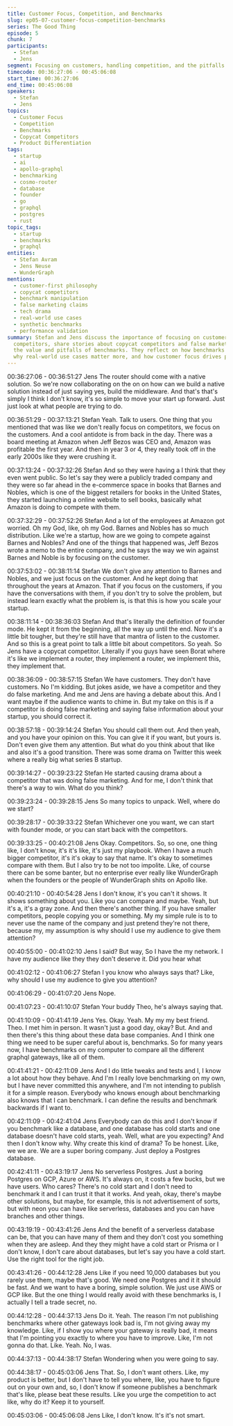 ```yaml
---
title: Customer Focus, Competition, and Benchmarks
slug: ep05-07-customer-focus-competition-benchmarks
series: The Good Thing
episode: 5
chunk: 7
participants:
  - Stefan
  - Jens
segment: Focusing on customers, handling competition, and the pitfalls of benchmarks
timecode: 00:36:27:06 - 00:45:06:08
start_time: 00:36:27:06
end_time: 00:45:06:08
speakers:
  - Stefan
  - Jens
topics:
  - Customer Focus
  - Competition
  - Benchmarks
  - Copycat Competitors
  - Product Differentiation
tags:
  - startup
  - ai
  - apollo-graphql
  - benchmarking
  - cosmo-router
  - database
  - founder
  - go
  - graphql
  - postgres
  - rust
topic_tags:
  - startup
  - benchmarks
  - graphql
entities:
  - Stefan Avram
  - Jens Neuse
  - WunderGraph
mentions:
  - customer-first philosophy
  - copycat competitors
  - benchmark manipulation
  - false marketing claims
  - tech drama
  - real-world use cases
  - synthetic benchmarks
  - performance validation
summary: Stefan and Jens discuss the importance of focusing on customers rather than
  competitors, share stories about copycat competitors and false marketing, and debate
  the value and pitfalls of benchmarks. They reflect on how benchmarks can be manipulated,
  why real-world use cases matter more, and how customer focus drives product improvement.
---
```


00:36:27:06 - 00:36:51:27
Jens
The router should come with a native solution. So we're now collaborating on the on on how can
we build a native solution instead of just saying yes, build the middleware. And that's that's
simply I think I don't know, it's so simple to move your start up forward. Just just look at what
people are trying to do.

00:36:51:29 - 00:37:13:21
Stefan
Yeah. Talk to users. One thing that you mentioned that was like we don't really focus on
competitors, we focus on the customers. And a cool antidote is from back in the day. There was
a board meeting at Amazon when Jeff Bezos was CEO and, Amazon was profitable the first
year. And then in year 3 or 4, they really took off in the early 2000s like they were crushing it.

00:37:13:24 - 00:37:32:26
Stefan
And so they were having a I think that they even went public. So let's say they were a publicly
traded company and they were so far ahead in the e-commerce space in books that Barnes and
Nobles, which is one of the biggest retailers for books in the United States, they started
launching a online website to sell books, basically what Amazon is doing to compete with them.

00:37:32:29 - 00:37:52:26
Stefan
And a lot of the employees at Amazon got worried. Oh my God, like, oh my God. Barnes and
Nobles has so much distribution. Like we're a startup, how are we going to compete against
Barnes and Nobles? And one of the things that happened was, Jeff Bezos wrote a memo to the
entire company, and he says the way we win against Barnes and Noble is by focusing on the
customer.

00:37:53:02 - 00:38:11:14
Stefan
We don't give any attention to Barnes and Nobles, and we just focus on the customer. And he
kept doing that throughout the years at Amazon. That if you focus on the customers, if you have
the conversations with them, if you don't try to solve the problem, but instead learn exactly what
the problem is, is that this is how you scale your startup.

00:38:11:14 - 00:38:36:03
Stefan
And that's literally the definition of founder mode. He kept it from the beginning, all the way up
until the end. Now it's a little bit tougher, but they're still have that mantra of listen to the
customer. And so this is a great point to talk a little bit about competitors. So yeah. So Jens
have a copycat competitor. Literally if you guys have seen Borat where it's like we implement a
router, they implement a router, we implement this, they implement that.

00:38:36:09 - 00:38:57:15
Stefan
We have customers. They don't have customers. No I'm kidding. But jokes aside, we have a
competitor and they do false marketing. And me and Jens are having a debate about this. And I
want maybe if the audience wants to chime in. But my take on this is if a competitor is doing
false marketing and saying false information about your startup, you should correct it.

00:38:57:18 - 00:39:14:24
Stefan
You should call them out. And then yeah, and you have your opinion on this. You can give it if
you want, but yours is. Don't even give them any attention. But what do you think about that like
and also it's a good transition. There was some drama on Twitter this week where a really big
what series B startup.

00:39:14:27 - 00:39:23:22
Stefan
He started causing drama about a competitor that was doing false marketing. And for me, I don't
think that there's a way to win. What do you think?

00:39:23:24 - 00:39:28:15
Jens
So many topics to unpack. Well, where do we start?

00:39:28:17 - 00:39:33:22
Stefan
Whichever one you want, we can start with founder mode, or you can start back with the
competitors.

00:39:33:25 - 00:40:21:08
Jens
Okay. Competitors. So, so one, one thing like, I don't know, it's it's like, it's just my playbook.
When I have a much bigger competitor, it's it's okay to say that name. It's okay to sometimes
compare with them. But I also try to be not too impolite. Like, of course there can be some
banter, but no enterprise ever really like WunderGraph when the founders or the people of
WunderGraph shits on Apollo like.

00:40:21:10 - 00:40:54:28
Jens
I don't know, it's you can't it shows. It shows something about you. Like you can compare and
maybe. Yeah, but it's a, it's a gray zone. And then there's another thing. If you have smaller
competitors, people copying you or something. My my simple rule is to to never use the name of
the company and just pretend they're not there, because my, my assumption is why should I use
my audience to give them attention?

00:40:55:00 - 00:41:02:10
Jens
I said? But way,
So I have the my network. I have my audience like they they don't deserve it. Did you hear what

00:41:02:12 - 00:41:06:27
Stefan
I you know who always says that? Like, why should I use my audience to give you attention?

00:41:06:29 - 00:41:07:20
Jens
Nope.

00:41:07:23 - 00:41:10:07
Stefan
Your buddy Theo, he's always saying that.

00:41:10:09 - 00:41:41:19
Jens
Yes. Okay. Yeah. My my my best friend. Theo. I met him in person. It wasn't just a good day,
okay? But. And and then there's this thing about these data base companies. And I think one
thing we need to be super careful about is, benchmarks. So for many years now, I have
benchmarks on my computer to compare all the different graphql gateways, like all of them.

00:41:41:21 - 00:42:11:09
Jens
And I do little tweaks and tests and I, I know a lot about how they behave. And I'm I really love
benchmarking on my own, but I have never committed this anywhere, and I'm not intending to
publish it for a simple reason. Everybody who knows enough about benchmarking also knows
that I can benchmark. I can define the results and benchmark backwards if I want to.

00:42:11:09 - 00:42:41:04
Jens
Everybody can do this and I don't know if you benchmark like a database, and one database
has cold starts and one database doesn't have cold starts, yeah. Well, what are you expecting?
And then I don't know why. Why create this kind of drama? To be honest. Like, we we are. We
are a super boring company. Just deploy a Postgres database.

00:42:41:11 - 00:43:19:17
Jens
No serverless Postgres. Just a boring Postgres on GCP, Azure or AWS. It's always on, it costs a
few bucks, but we have users. Who cares? There's no cold start and I don't need to benchmark
it and I can trust it that it works. And yeah, okay, there's maybe other solutions, but maybe, for
example, this is not advertisement of sorts, but with neon you can have like serverless,
databases and you can have branches and other things.

00:43:19:19 - 00:43:41:26
Jens
And the benefit of a serverless database can be, that you can have many of them and they don't
cost you something when they are asleep. And they they might have a cold start or Prisma or I
don't know, I don't care about databases, but let's say you have a cold start. Use the right tool
for the right job.

00:43:41:26 - 00:44:12:28
Jens
Like if you need 10,000 databases but you rarely use them, maybe that's good. We need one
Postgres and it it should be fast. And we want to have a boring, simple solution. We just use
AWS or GCP like. But the one thing I would really avoid with these benchmarks is, I actually I
tell a trade secret, no.

00:44:12:28 - 00:44:37:13
Jens
Do it. Yeah. The reason I'm not publishing benchmarks where other gateways look bad is, I'm
not giving away my knowledge. Like, if I show you where your gateway is really bad, it means
that I'm pointing you exactly to where you have to improve. Like, I'm not gonna do that. Like.
Yeah. No, I was.

00:44:37:13 - 00:44:38:17
Stefan
Wondering when you were going to say.

00:44:38:17 - 00:45:03:06
Jens
That. So, I don't want others. Like, my product is better, but I don't have to tell you where, like,
you have to figure out on your own and, so, I don't know if someone publishes a benchmark
that's like, please beat these results. Like you urge the competition to act like, why do it? Keep it
to yourself.

00:45:03:06 - 00:45:06:08
Jens
Like, I don't know. It's it's not smart.